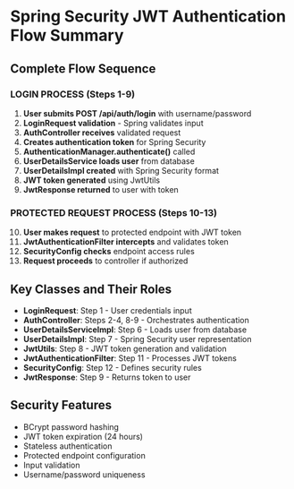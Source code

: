 # Spring Security JWT Authentication Flow Summary

## Complete Flow Sequence

### **LOGIN PROCESS (Steps 1-9)**

1. **User submits POST /api/auth/login** with username/password
2. **LoginRequest validation** - Spring validates input
3. **AuthController receives** validated request
4. **Creates authentication token** for Spring Security
5. **AuthenticationManager.authenticate()** called
6. **UserDetailsService loads user** from database
7. **UserDetailsImpl created** with Spring Security format
8. **JWT token generated** using JwtUtils
9. **JwtResponse returned** to user with token

### **PROTECTED REQUEST PROCESS (Steps 10-13)**

10. **User makes request** to protected endpoint with JWT token
11. **JwtAuthenticationFilter intercepts** and validates token
12. **SecurityConfig checks** endpoint access rules
13. **Request proceeds** to controller if authorized

## Key Classes and Their Roles

- **LoginRequest**: Step 1 - User credentials input
- **AuthController**: Steps 2-4, 8-9 - Orchestrates authentication
- **UserDetailsServiceImpl**: Step 6 - Loads user from database
- **UserDetailsImpl**: Step 7 - Spring Security user representation
- **JwtUtils**: Step 8 - JWT token generation and validation
- **JwtAuthenticationFilter**: Step 11 - Processes JWT tokens
- **SecurityConfig**: Step 12 - Defines security rules
- **JwtResponse**: Step 9 - Returns token to user

## Security Features

- BCrypt password hashing
- JWT token expiration (24 hours)
- Stateless authentication
- Protected endpoint configuration
- Input validation
- Username/password uniqueness
